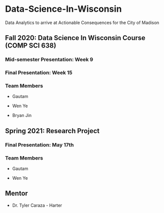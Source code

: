 # Data-Science-In-Wisconsin

Data Analytics to arrive at Actionable Consequences for the City of Madison

## Fall 2020: Data Science In Wisconsin Course (COMP SCI 638)

### Mid-semester Presentation: Week 9

### Final Presentation: Week 15

### Team Members

- Gautam

- Wen Ye

- Bryan Jin

## Spring 2021: Research Project

### Final Presentation: May 17th

### Team Members

- Gautam

- Wen Ye

## Mentor

- Dr. Tyler Caraza - Harter
